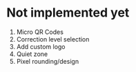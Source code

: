 Not implemented yet
====

1. Micro QR Codes
2. Correction level selection
3. Add custom logo
4. Quiet zone
5. Pixel rounding/design
